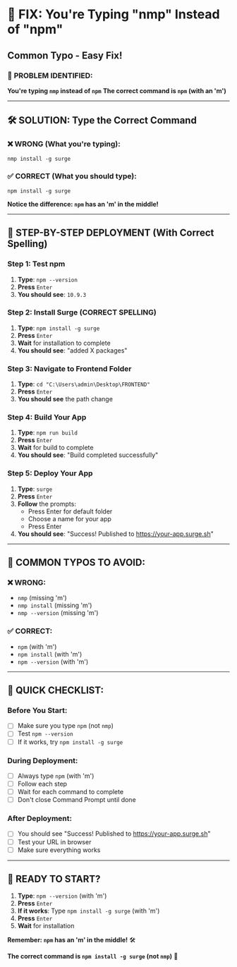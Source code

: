 # 🚨 FIX: You're Typing "nmp" Instead of "npm"
## Common Typo - Easy Fix!

### 🎯 **PROBLEM IDENTIFIED:**
**You're typing `nmp` instead of `npm`**
**The correct command is `npm` (with an 'm')**

---

## 🛠️ **SOLUTION: Type the Correct Command**

### **❌ WRONG (What you're typing):**
```
nmp install -g surge
```

### **✅ CORRECT (What you should type):**
```
npm install -g surge
```

**Notice the difference: `npm` has an 'm' in the middle!**

---

## 🚀 **STEP-BY-STEP DEPLOYMENT (With Correct Spelling)**

### **Step 1: Test npm**
1. **Type**: `npm --version`
2. **Press** `Enter`
3. **You should see**: `10.9.3`

### **Step 2: Install Surge (CORRECT SPELLING)**
1. **Type**: `npm install -g surge`
2. **Press** `Enter`
3. **Wait** for installation to complete
4. **You should see**: "added X packages"

### **Step 3: Navigate to Frontend Folder**
1. **Type**: `cd "C:\Users\admin\Desktop\FRONTEND"`
2. **Press** `Enter`
3. **You should see** the path change

### **Step 4: Build Your App**
1. **Type**: `npm run build`
2. **Press** `Enter`
3. **Wait** for build to complete
4. **You should see**: "Build completed successfully"

### **Step 5: Deploy Your App**
1. **Type**: `surge`
2. **Press** `Enter`
3. **Follow** the prompts:
   - Press Enter for default folder
   - Choose a name for your app
   - Press Enter
4. **You should see**: "Success! Published to https://your-app.surge.sh"

---

## 🚨 **COMMON TYPOS TO AVOID:**

### **❌ WRONG:**
- `nmp` (missing 'm')
- `nmp install` (missing 'm')
- `nmp --version` (missing 'm')

### **✅ CORRECT:**
- `npm` (with 'm')
- `npm install` (with 'm')
- `npm --version` (with 'm')

---

## 🎯 **QUICK CHECKLIST:**

### **Before You Start:**
- [ ] Make sure you type `npm` (not `nmp`)
- [ ] Test `npm --version`
- [ ] If it works, try `npm install -g surge`

### **During Deployment:**
- [ ] Always type `npm` (with 'm')
- [ ] Follow each step
- [ ] Wait for each command to complete
- [ ] Don't close Command Prompt until done

### **After Deployment:**
- [ ] You should see "Success! Published to https://your-app.surge.sh"
- [ ] Test your URL in browser
- [ ] Make sure everything works

---

## 🚀 **READY TO START?**

1. **Type**: `npm --version` (with 'm')
2. **Press** `Enter`
3. **If it works**: Type `npm install -g surge` (with 'm')
4. **Press** `Enter`
5. **Wait** for installation

**Remember: `npm` has an 'm' in the middle!** 🛠️

**The correct command is `npm install -g surge` (not `nmp`)** 🚀
